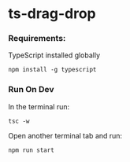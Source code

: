 # ts-drag-drop

### Requirements:

TypeScript installed globally
```
npm install -g typescript
```

### Run On Dev

In the terminal run:

```
tsc -w
```

Open another terminal tab and run:
```
npm run start
```
